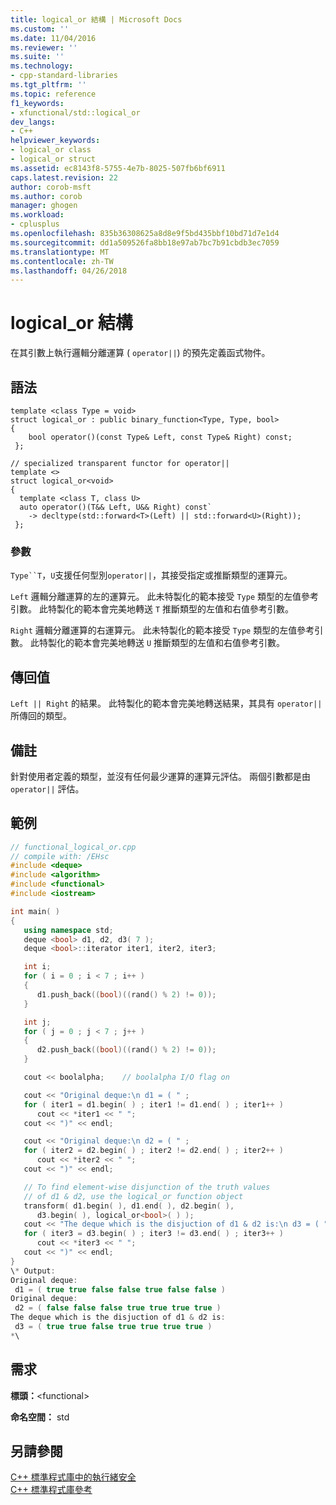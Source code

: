```yaml
---
title: logical_or 結構 | Microsoft Docs
ms.custom: ''
ms.date: 11/04/2016
ms.reviewer: ''
ms.suite: ''
ms.technology:
- cpp-standard-libraries
ms.tgt_pltfrm: ''
ms.topic: reference
f1_keywords:
- xfunctional/std::logical_or
dev_langs:
- C++
helpviewer_keywords:
- logical_or class
- logical_or struct
ms.assetid: ec8143f8-5755-4e7b-8025-507fb6bf6911
caps.latest.revision: 22
author: corob-msft
ms.author: corob
manager: ghogen
ms.workload:
- cplusplus
ms.openlocfilehash: 835b36308625a8d8e9f5bd435bbf10bd71d7e1d4
ms.sourcegitcommit: dd1a509526fa8bb18e97ab7bc7b91cbdb3ec7059
ms.translationtype: MT
ms.contentlocale: zh-TW
ms.lasthandoff: 04/26/2018
---
```

# <a name="logicalor-struct"></a>logical_or 結構

在其引數上執行邏輯分離運算 ( `operator||`) 的預先定義函式物件。

## <a name="syntax"></a>語法

```
template <class Type = void>
struct logical_or : public binary_function<Type, Type, bool>
{
    bool operator()(const Type& Left, const Type& Right) const;
 };

// specialized transparent functor for operator||
template <>
struct logical_or<void>
{
  template <class T, class U>
  auto operator()(T&& Left, U&& Right) const`
    -> decltype(std::forward<T>(Left) || std::forward<U>(Right));
 };
```

### <a name="parameters"></a>參數

`Type``T`，`U`支援任何型別`operator||`，其接受指定或推斷類型的運算元。

`Left` 邏輯分離運算的左的運算元。 此未特製化的範本接受 `Type` 類型的左值參考引數。 此特製化的範本會完美地轉送 `T` 推斷類型的左值和右值參考引數。

`Right` 邏輯分離運算的右運算元。 此未特製化的範本接受 `Type` 類型的左值參考引數。 此特製化的範本會完美地轉送 `U` 推斷類型的左值和右值參考引數。

## <a name="return-value"></a>傳回值

`Left || Right` 的結果。 此特製化的範本會完美地轉送結果，其具有 `operator||` 所傳回的類型。

## <a name="remarks"></a>備註

針對使用者定義的類型，並沒有任何最少運算的運算元評估。 兩個引數都是由 `operator||` 評估。

## <a name="example"></a>範例

```cpp
// functional_logical_or.cpp
// compile with: /EHsc
#include <deque>
#include <algorithm>
#include <functional>
#include <iostream>

int main( )
{
   using namespace std;
   deque <bool> d1, d2, d3( 7 );
   deque <bool>::iterator iter1, iter2, iter3;

   int i;
   for ( i = 0 ; i < 7 ; i++ )
   {
      d1.push_back((bool)((rand() % 2) != 0));
   }

   int j;
   for ( j = 0 ; j < 7 ; j++ )
   {
      d2.push_back((bool)((rand() % 2) != 0));
   }

   cout << boolalpha;    // boolalpha I/O flag on

   cout << "Original deque:\n d1 = ( " ;
   for ( iter1 = d1.begin( ) ; iter1 != d1.end( ) ; iter1++ )
      cout << *iter1 << " ";
   cout << ")" << endl;

   cout << "Original deque:\n d2 = ( " ;
   for ( iter2 = d2.begin( ) ; iter2 != d2.end( ) ; iter2++ )
      cout << *iter2 << " ";
   cout << ")" << endl;

   // To find element-wise disjunction of the truth values
   // of d1 & d2, use the logical_or function object
   transform( d1.begin( ), d1.end( ), d2.begin( ),
      d3.begin( ), logical_or<bool>( ) );
   cout << "The deque which is the disjuction of d1 & d2 is:\n d3 = ( " ;
   for ( iter3 = d3.begin( ) ; iter3 != d3.end( ) ; iter3++ )
      cout << *iter3 << " ";
   cout << ")" << endl;
}
\* Output:
Original deque:
 d1 = ( true true false false true false false )
Original deque:
 d2 = ( false false false true true true true )
The deque which is the disjuction of d1 & d2 is:
 d3 = ( true true false true true true true )
*\

```

## <a name="requirements"></a>需求

**標頭：**\<functional>

**命名空間：** std

## <a name="see-also"></a>另請參閱

[C++ 標準程式庫中的執行緒安全](../standard-library/thread-safety-in-the-cpp-standard-library.md)<br/>
[C++ 標準程式庫參考](../standard-library/cpp-standard-library-reference.md)<br/>
